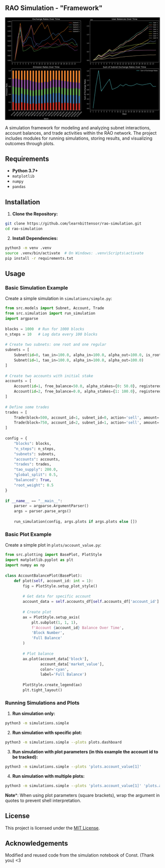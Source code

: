 ## RAO Simulation - "Framework"

![Thumbail of RAO Simulation](media/thumbnail.png)

A simulation framework for modeling and analyzing subnet interactions, account balances, and trade activities within the RAO network. The project includes modules for running simulations, storing results, and visualizing outcomes through plots.

## Requirements

- **Python 3.7+**
- `matplotlib`
- `numpy`
- `pandas`

## Installation

1. **Clone the Repository:**
```bash
git clone https://github.com/learnbittensor/rao-simulation.git
cd rao-simulation
```

2. **Install Dependencies:**
```bash
python3 -m venv .venv
source .venv/bin/activate  # On Windows: .venv\Scripts\activate
pip install -r requirements.txt
```

## Usage

### Basic Simulation Example

Create a simple simulation in `simulations/simple.py`:

```python
from src.models import Subnet, Account, Trade
from src.simulation import run_simulation
import argparse

blocks = 1000  # Run for 1000 blocks
n_steps = 10   # Log data every 100 blocks

# Create two subnets: one root and one regular
subnets = [
    Subnet(id=0, tao_in=100.0, alpha_in=100.0, alpha_out=100.0, is_root=True),
    Subnet(id=1, tao_in=100.0, alpha_in=100.0, alpha_out=100.0)
]

# Create two accounts with initial stake
accounts = [
    Account(id=1, free_balance=50.0, alpha_stakes={0: 50.0}, registered_subnets=[0, 1]),
    Account(id=2, free_balance=0.0, alpha_stakes={1: 100.0}, registered_subnets=[1])
]

# Define some trades
trades = [
    Trade(block=500, account_id=1, subnet_id=0, action='sell', amount='50%'),
    Trade(block=750, account_id=2, subnet_id=1, action='sell', amount='all')
]

config = {
    "blocks": blocks,
    "n_steps": n_steps,
    "subnets": subnets,
    "accounts": accounts,
    "trades": trades,
    "tao_supply": 200.0,
    "global_split": 0.5,
    "balanced": True,
    "root_weight": 0.5
}

if __name__ == "__main__":
    parser = argparse.ArgumentParser()
    args = parser.parse_args()

    run_simulation(config, args.plots if args.plots else [])
```

### Basic Plot Example

Create a simple plot in `plots/account_value.py`:

```python
from src.plotting import BasePlot, PlotStyle
import matplotlib.pyplot as plt
import numpy as np

class AccountBalancePlot(BasePlot):
    def plot(self, account_id: int = 1):
        fig = PlotStyle.setup_plot_style()
        
        # Get data for specific account
        account_data = self.accounts_df[self.accounts_df['account_id'] == account_id]
        
        # Create plot
        ax = PlotStyle.setup_axis(
            plt.subplot(1, 1, 1),
            f'Account {account_id} Balance Over Time',
            'Block Number',
            'Full Balance'
        )
        
        # Plot balance
        ax.plot(account_data['block'], 
                account_data['market_value'],
                color='cyan',
                label='Full Balance')
        
        PlotStyle.create_legend(ax)
        plt.tight_layout()
```

### Running Simulations and Plots

1. **Run simulation only:**
```bash
python3 -m simulations.simple
```

2. **Run simulation with specific plot:**
```bash
python3 -m simulations.simple --plots plots.dashboard
```

3. **Run simulation with plot parameters (in this example the account id to be
   tracked):**
```bash
python3 -m simulations.simple --plots 'plots.account_value[1]'
```

4. **Run simulation with multiple plots:**
```bash
python3 -m simulations.simple --plots 'plots.account_value[1]' 'plots.account_value[2]'
```
**Note***: When using plot parameters (square brackets), wrap the argument in quotes to prevent shell interpretation.

## License

This project is licensed under the [MIT License](LICENSE).

## Acknowledgements

Modified and reused code from the simulation notebook of Const. (Thank you) <3
